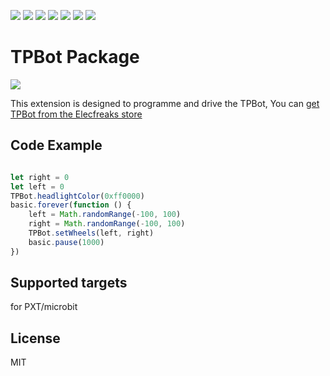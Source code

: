 ![](https://img.shields.io/badge/Plantfrom-Micro%3Abit-red) ![](https://img.shields.io/travis/com/elecfreaks/pxt-tpbot) ![](https://img.shields.io/github/v/release/elecfreaks/pxt-tpbot) ![](https://img.shields.io/github/last-commit/elecfreaks/pxt-tpbot) ![](https://img.shields.io/github/languages/top/elecfreaks/pxt-tpbot) ![](https://img.shields.io/github/issues/elecfreaks/pxt-tpbot) ![](https://img.shields.io/github/license/elecfreaks/pxt-tpbot) 

# TPBot Package

![](/images.png/)

This extension is designed to programme and drive the TPBot, You can [get TPBot from the Elecfreaks store](https://www.elecfreaks.com/store/tpbot.html)

## Code Example
```JavaScript

let right = 0
let left = 0
TPBot.headlightColor(0xff0000)
basic.forever(function () {
    left = Math.randomRange(-100, 100)
    right = Math.randomRange(-100, 100)
    TPBot.setWheels(left, right)
    basic.pause(1000)
})

```
## Supported targets
for PXT/microbit

## License
MIT

